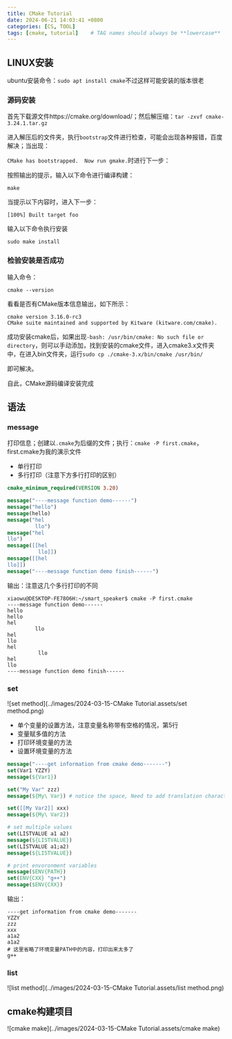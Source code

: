 ```yaml
---
title: CMake Tutorial
date: 2024-06-21 14:03:41 +0800
categories: [CS, TOOL]
tags: [cmake, tutorial]    # TAG names should always be **lowercase**
---
```


## LINUX安装

ubuntu安装命令：`sudo apt install cmake`不过这样可能安装的版本很老

### 源码安装

首先下载源文件https://cmake.org/download/；然后解压缩：`tar -zxvf cmake-3.24.1.tar.gz`

进入解压后的文件夹，执行`bootstrap`文件进行检查，可能会出现各种报错，百度解决；当出现：

`CMake has bootstrapped.  Now run gmake.`时进行下一步：

按照输出的提示，输入以下命令进行编译构建：

``` shell
make
```

当提示以下内容时，进入下一步：

``` shell
[100%] Built target foo
```

输入以下命令执行安装

``` shell
sudo make install
```

### 检验安装是否成功

输入命令：

``` shell
cmake --version
```

看看是否有CMake版本信息输出，如下所示：

``` shell
cmake version 3.16.0-rc3
CMake suite maintained and supported by Kitware (kitware.com/cmake).
```

成功安装cmake后，如果出现`-bash: /usr/bin/cmake: No such file or directory`，则可以手动添加，找到安装的cmake文件，进入cmake3.x文件夹中，在进入bin文件夹，运行`sudo cp ./cmake-3.x/bin/cmake /usr/bin/`

即可解决。

自此，CMake源码编译安装完成

## 语法

### message

打印信息；创建以`.cmake`为后缀的文件；执行：`cmake -P first.cmake`，first.cmake为我的演示文件

- 单行打印
- 多行打印（注意下方多行打印的区别）

``` cmake
cmake_minimum_required(VERSION 3.20)

message("----message function demo------")
message("hello")
message(hello)
message("hel
         llo")
message("hel
llo")
message([[hel
          llo]])
message([[hel
llo]])
message("----message function demo finish------")
```

输出：注意这几个多行打印的不同

``` shell
xiaowu@DESKTOP-FE78O6H:~/smart_speaker$ cmake -P first.cmake 
----message function demo------
hello
hello
hel
         llo
hel
llo
hel
          llo
hel
llo
----message function demo finish------
```

### set

![set method](../images/2024-03-15-CMake Tutorial.assets/set method.png)

- 单个变量的设置方法，注意变量名称带有空格的情况，第5行
- 变量赋多值的方法
- 打印环境变量的方法
- 设置环境变量的方法

``` cmake
message("----get information from cmake demo-------")
set(Var1 YZZY)
message(${Var1})

set("My Var" zzz)
message(${My\ Var}) # notice the space, Need to add translation characters \

set([[My Var2]] xxx)
message(${My\ Var2})

# set multiple values
set(LISTVALUE a1 a2)
message(${LISTVALUE})
set(LISTVALUE a1;a2)
message(${LISTVALUE})

# print envoronment variables
message($ENV{PATH})
set(ENV{CXX} "g++")
message($ENV{CXX})
```

输出：

``` shell
----get information from cmake demo-------
YZZY
zzz
xxx
a1a2
a1a2
# 这里省略了环境变量PATH中的内容，打印出来太多了
g++
```

### list

![list method](../images/2024-03-15-CMake Tutorial.assets/list method.png)

## cmake构建项目

![cmake make](../images/2024-03-15-CMake Tutorial.assets/cmake make)